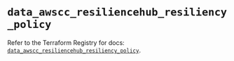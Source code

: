 # `data_awscc_resiliencehub_resiliency_policy`

Refer to the Terraform Registry for docs: [`data_awscc_resiliencehub_resiliency_policy`](https://registry.terraform.io/providers/hashicorp/awscc/0.70.0/docs/data-sources/resiliencehub_resiliency_policy).
